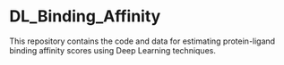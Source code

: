 # DL_Binding_Affinity
This repository contains the code and data for estimating protein-ligand binding affinity scores using Deep Learning techniques.
